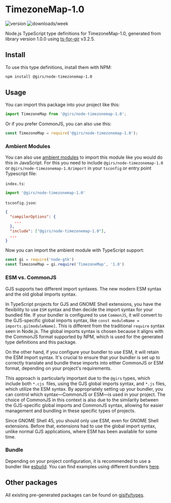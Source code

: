 
# TimezoneMap-1.0

![version](https://img.shields.io/npm/v/@girs/node-timezonemap-1.0)
![downloads/week](https://img.shields.io/npm/dw/@girs/node-timezonemap-1.0)


Node.js TypeScript type definitions for TimezoneMap-1.0, generated from library version 1.0.0 using [ts-for-gir](https://github.com/gjsify/ts-for-gir) v3.2.5.


## Install

To use this type definitions, install them with NPM:
```bash
npm install @girs/node-timezonemap-1.0
```

## Usage

You can import this package into your project like this:
```ts
import TimezoneMap from '@girs/node-timezonemap-1.0';
```

Or if you prefer CommonJS, you can also use this:
```ts
const TimezoneMap = require('@girs/node-timezonemap-1.0');
```

### Ambient Modules

You can also use [ambient modules](https://github.com/gjsify/ts-for-gir/tree/main/packages/cli#ambient-modules) to import this module like you would do this in JavaScript.
For this you need to include `@girs/node-timezonemap-1.0` or `@girs/node-timezonemap-1.0/import` in your `tsconfig` or entry point Typescript file:

`index.ts`:
```ts
import '@girs/node-timezonemap-1.0'
```

`tsconfig.json`:
```json
{
  "compilerOptions": {
    ...
  },
  "include": ["@girs/node-timezonemap-1.0"],
  ...
}
```

Now you can import the ambient module with TypeScript support: 

```ts
const gi = require('node-gtk')
const TimezoneMap = gi.require('TimezoneMap', '1.0')
```



### ESM vs. CommonJS

GJS supports two different import syntaxes. The new modern ESM syntax and the old global imports syntax.

In TypeScript projects for GJS and GNOME Shell extensions, you have the flexibility to use `ESM` syntax and then decide the import syntax for your bundled file. If your bundler is configured to use `CommonJS`, it will convert to the GJS-specific global imports syntax, like `const moduleName = imports.gi[moduleName]`. This is different from the traditional `require` syntax seen in Node.js. The global imports syntax is chosen because it aligns with the CommonJS format supported by NPM, which is used for the generated type definitions and this package.

On the other hand, if you configure your bundler to use ESM, it will retain the ESM import syntax. It's crucial to ensure that your bundler is set up to correctly translate and bundle these imports into either CommonJS or ESM format, depending on your project's requirements.

This approach is particularly important due to the `@girs` types, which include both `*.cjs `files, using the GJS global imports syntax, and `*.js` files, which utilize the ESM syntax. By appropriately setting up your bundler, you can control which syntax—CommonJS or ESM—is used in your project. The choice of CommonJS in this context is also due to the similarity between the GJS-specific global imports and CommonJS syntax, allowing for easier management and bundling in these specific types of projects.

Since GNOME Shell 45, you should only use ESM, even for GNOME Shell extensions. Before that, extensions had to use the global import syntax, unlike normal GJS applications, where ESM has been available for some time.

### Bundle

Depending on your project configuration, it is recommended to use a bundler like [esbuild](https://esbuild.github.io/). You can find examples using different bundlers [here](https://github.com/gjsify/ts-for-gir/tree/main/examples).

## Other packages

All existing pre-generated packages can be found on [gjsify/types](https://github.com/gjsify/types).

